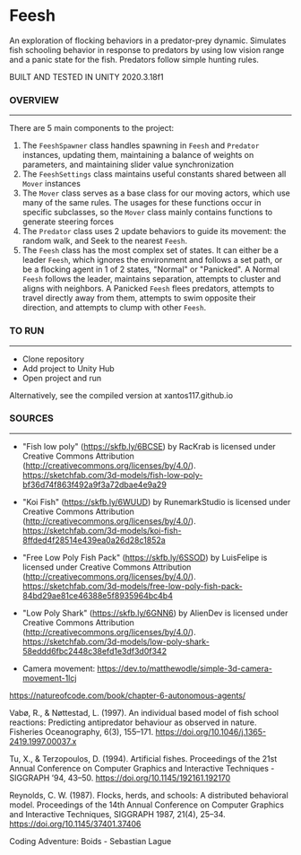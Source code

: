 # Feesh

An exploration of flocking behaviors in a predator-prey dynamic. Simulates fish schooling behavior in response to predators by using low vision range and a panic state for the fish. Predators follow simple hunting rules.

BUILT AND TESTED IN UNITY 2020.3.18f1

### OVERVIEW
---
There are 5 main components to the project:
1. The `FeeshSpawner` class handles spawning in `Feesh` and `Predator` instances, updating them, maintaining a balance of weights on parameters, and maintaining slider value synchronization
2. The `FeeshSettings` class maintains useful constants shared between all `Mover` instances
3. The `Mover` class serves as a base class for our moving actors, which use many of the same rules. The usages for these functions occur in specific subclasses, so the `Mover` class mainly contains functions to generate steering forces
4. The `Predator` class uses 2 update behaviors to guide its movement: the random walk, and Seek to the nearest `Feesh`. 
5. The `Feesh` class has the most complex set of states. It can either be a leader `Feesh`, which ignores the environment and follows a set path, or be a flocking agent in 1 of 2 states, "Normal" or "Panicked". A Normal `Feesh` follows the leader, maintains separation, attempts to cluster and aligns with neighbors. A Panicked `Feesh` flees predators, attempts to travel directly away from them, attempts to swim opposite their direction, and attempts to clump with other `Feesh`. 
### TO RUN
---
* Clone repository
* Add project to Unity Hub
* Open project and run

Alternatively, see the compiled version at xantos117.github.io


### SOURCES
---
* "Fish low poly" (https://skfb.ly/6BCSE) by RacKrab is licensed under Creative Commons Attribution (http://creativecommons.org/licenses/by/4.0/).
https://sketchfab.com/3d-models/fish-low-poly-bf36d74f863f492a9f3a72dbae4e9a29

* "Koi Fish" (https://skfb.ly/6WUUD) by RunemarkStudio is licensed under Creative Commons Attribution (http://creativecommons.org/licenses/by/4.0/).
https://sketchfab.com/3d-models/koi-fish-8ffded4f28514e439ea0a26d28c1852a

* "Free Low Poly Fish Pack" (https://skfb.ly/6SSOD) by LuisFelipe is licensed under Creative Commons Attribution (http://creativecommons.org/licenses/by/4.0/).
https://sketchfab.com/3d-models/free-low-poly-fish-pack-84bd29ae81ce46388e5f8935964bc4b4

* "Low Poly Shark" (https://skfb.ly/6GNN6) by AlienDev is licensed under Creative Commons Attribution (http://creativecommons.org/licenses/by/4.0/).
https://sketchfab.com/3d-models/low-poly-shark-58eddd6fbc2448c38efd1e3df3d0f342

* Camera movement:
https://dev.to/matthewodle/simple-3d-camera-movement-1lcj

https://natureofcode.com/book/chapter-6-autonomous-agents/

Vabø, R., & Nøttestad, L. (1997). An individual based model of fish school reactions: Predicting antipredator behaviour as observed in nature. Fisheries Oceanography, 6(3), 155–171. https://doi.org/10.1046/j.1365-2419.1997.00037.x

Tu, X., & Terzopoulos, D. (1994). Artificial fishes. Proceedings of the 21st Annual Conference on Computer Graphics and Interactive Techniques - SIGGRAPH ’94, 43–50. https://doi.org/10.1145/192161.192170

Reynolds, C. W. (1987). Flocks, herds, and schools: A distributed behavioral model. Proceedings of the 14th Annual Conference on Computer Graphics and Interactive Techniques, SIGGRAPH 1987, 21(4), 25–34. https://doi.org/10.1145/37401.37406

Coding Adventure: Boids - Sebastian Lague
